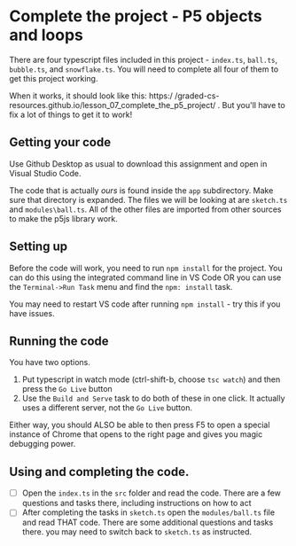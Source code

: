 # Complete the project - P5 objects and loops

There are four typescript files included in this project - `index.ts`, `ball.ts`, `bubble.ts`, and `snowflake.ts`. You will need to complete all four of them to get this project working.

When it works, it should look like this: https:/ /graded-cs-resources.github.io/lesson_07_complete_the_p5_project/ . But you'll have to fix a lot of things to get it to work!

## Getting your code

Use Github Desktop as usual to download this assignment and open in Visual Studio Code.

The code that is actually *ours* is found inside the `app` subdirectory. Make sure that directory is expanded. The files we will be looking at are `sketch.ts` and `modules\ball.ts`. All of the other files are imported from other sources to make the p5js library work.

## Setting up

Before the code will work, you need to run `npm install` for the project. You can do this using the integrated command line in VS Code OR you can use the `Terminal->Run Task` menu and find the `npm: install` task.

You may need to restart VS code after running `npm install` - try this if you have issues.

## Running the code

You have two options. 
1. Put typescript in watch mode (ctrl-shift-b, choose `tsc watch`) and then press the `Go Live` button
2. Use the `Build and Serve` task to do both of these in one click. It actually uses a different server, not the `Go Live` button.

Either way, you should ALSO be able to then press F5 to open a special instance of Chrome that opens to the right page and gives you magic debugging power.

## Using and completing the code.

- [ ] Open the `index.ts` in the `src` folder and read the code. There are a few questions and tasks there, including instructions on how to act
- [ ] After completing the tasks in `sketch.ts` open the `modules/ball.ts` file and read THAT code. There are some additional questions and tasks there. you may need to switch back to `sketch.ts` as instructed. 